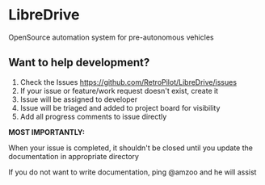 # LibreDrive
OpenSource automation system for pre-autonomous vehicles


## Want to help development?

1. Check the Issues https://github.com/RetroPilot/LibreDrive/issues
2. If your issue or feature/work request doesn't exist, create it
3. Issue will be assigned to developer
4. Issue will be triaged and added to project board for visibility
5. Add all progress comments to issue directly

**MOST IMPORTANTLY:**

When your issue is completed, it shouldn't be closed until you update the documentation in appropriate directory

If you do not want to write documentation, ping @amzoo and he will assist
